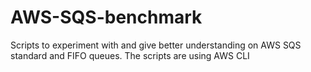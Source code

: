 # AWS-SQS-benchmark

Scripts to experiment with and give better understanding on AWS SQS standard and FIFO queues. The scripts are using AWS CLI
